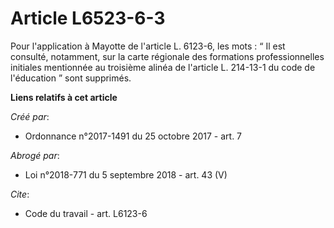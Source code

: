 # Article L6523-6-3

Pour l'application à Mayotte de l'article L. 6123-6, les mots : “ Il est consulté, notamment, sur la carte régionale des
formations professionnelles initiales mentionnée au troisième alinéa de l'article L. 214-13-1 du code de l'éducation ” sont
supprimés.

**Liens relatifs à cet article**

_Créé par_:

  - Ordonnance n°2017-1491 du 25 octobre 2017 - art. 7

_Abrogé par_:

  - Loi n°2018-771 du 5 septembre 2018 - art. 43 (V)

_Cite_:

  - Code du travail - art. L6123-6

